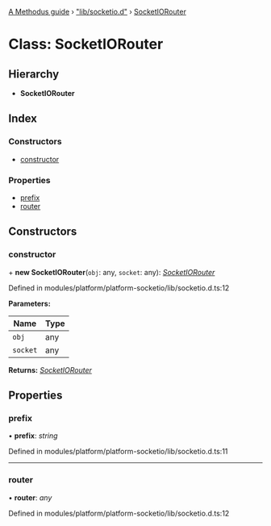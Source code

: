 [A Methodus guide](../README.md) › ["lib/socketio.d"](../modules/_lib_socketio_d_.md) › [SocketIORouter](_lib_socketio_d_.socketiorouter.md)

# Class: SocketIORouter

## Hierarchy

* **SocketIORouter**

## Index

### Constructors

* [constructor](_lib_socketio_d_.socketiorouter.md#constructor)

### Properties

* [prefix](_lib_socketio_d_.socketiorouter.md#prefix)
* [router](_lib_socketio_d_.socketiorouter.md#router)

## Constructors

###  constructor

\+ **new SocketIORouter**(`obj`: any, `socket`: any): *[SocketIORouter](_lib_socketio_d_.socketiorouter.md)*

Defined in modules/platform/platform-socketio/lib/socketio.d.ts:12

**Parameters:**

Name | Type |
------ | ------ |
`obj` | any |
`socket` | any |

**Returns:** *[SocketIORouter](_lib_socketio_d_.socketiorouter.md)*

## Properties

###  prefix

• **prefix**: *string*

Defined in modules/platform/platform-socketio/lib/socketio.d.ts:11

___

###  router

• **router**: *any*

Defined in modules/platform/platform-socketio/lib/socketio.d.ts:12
